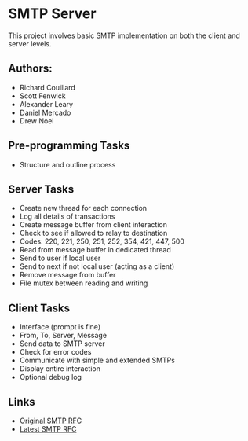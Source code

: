 SMTP Server
==========
This project involves basic SMTP implementation on both the client and server levels.

Authors:
----------
* Richard Couillard
* Scott Fenwick
* Alexander Leary
* Daniel Mercado
* Drew Noel

Pre-programming Tasks
----------
* Structure and outline process

Server Tasks
----------
* Create new thread for each connection
* Log all details of transactions
* Create message buffer from client interaction
* Check to see if allowed to relay to destination
* Codes: 220, 221, 250, 251, 252, 354, 421, 447, 500
* Read from message buffer in dedicated thread
* Send to user if local user
* Send to next if not local user (acting as a client)
* Remove message from buffer
* File mutex between reading and writing

Client Tasks
----------
* Interface (prompt is fine)
* From, To, Server, Message
* Send data to SMTP server
* Check for error codes
* Communicate with simple and extended SMTPs
* Display entire interaction
* Optional debug log

Links
----------
* [Original SMTP RFC](http://tools.ietf.org/html/rfc821 "RFC821")
* [Latest SMTP RFC](http://tools.ietf.org/html/rfc0821 "RFC0821")